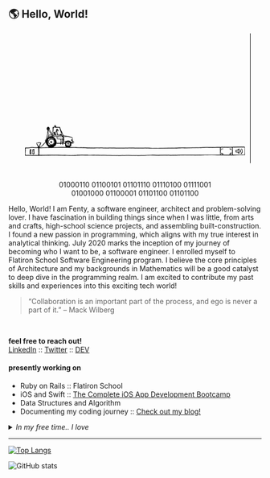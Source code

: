 ## :earth_americas:	Hello, World!

<div align="center">
  <img src="./icons/main.gif">
</div> 

<br>
  
<p align="center">
  01000110 01100101 01101110 01110100 01111001<br>
  01001000 01100001 01101100 01101100
</p>

<p>
Hello, World! I am Fenty, a software engineer, architect and problem-solving lover. I have fascination in building things since when I was little, from arts and crafts, high-school science projects, and assembling built-construction. I found a new passion in programming, which aligns with my true interest in analytical thinking. July 2020 marks the inception of my journey of becoming who I want to be, a software engineer. I enrolled myself to Flatiron School Software Engineering program. I believe the core principles of Architecture and my backgrounds in Mathematics will be a good catalyst to deep dive in the programming realm. I am excited to contribute my past skills and experiences into this exciting tech world!
</p>

  
> <p>“Collaboration is an important part of the process, and ego is never a part of it.” 
> – Mack Wilberg</p>

<br>

<p>
  <strong>feel free to reach out!</strong><br>
  <a href="https://www.linkedin.com/in/fentyhall/" target="_blank">LinkedIn</a> :: <a href="https://twitter.com/codinghall" target="_blank">Twitter</a> :: <a href="https://dev.to/codinghall" target="_blank">DEV</a>
</p>


#### presently working on
<ul>
  <li>Ruby on Rails :: Flatiron School
  <li>iOS and Swift :: <a href="https://www.udemy.com/course/ios-13-app-development-bootcamp/">The Complete iOS App Development Bootcamp</a>
  <li>Data Structures and Algorithm
  <li>Documenting my coding journey :: <a href="https://dev.to/codinghall">Check out my blog!</a></li>
</ul>

<details>
  <summary><i>In my free time.. I love</i></summary>
  <ul>
    <li>:stew: Cooking</li>
    <li>:dog2: Hiking with my <a href="https://www.instagram.com/shibaogram/">Doge</a></li>
    <li>:basketball: Watching Lakers games, go Caruso!</li>
    <li>:books: Reading, currently on Mindset: The New Psychology of Success by Carol Dweck</li>
  <ul>
</details>
    
---
    
[![Top Langs](https://github-readme-stats.vercel.app/api/top-langs/?username=fentyhall&layout=compact&theme=graywhite&show_icons=true)](https://github.com/fentyhall/github-readme-stats)

![GitHub stats](https://github-readme-stats.vercel.app/api?username=fentyhall&theme=graywhite&show_icons=true)
